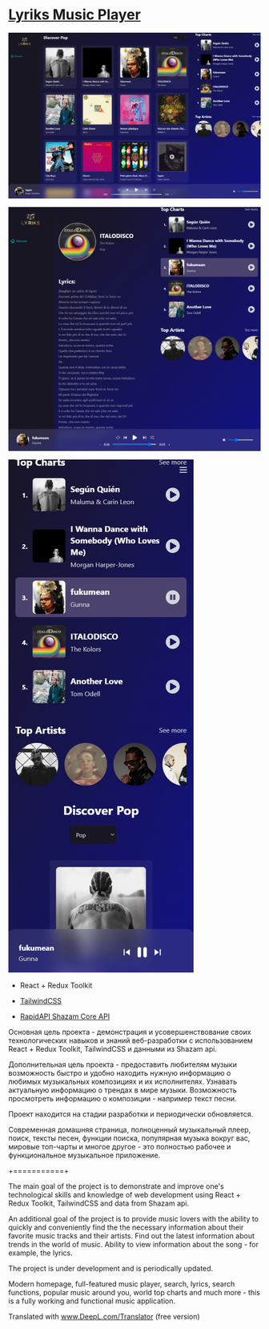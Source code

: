 # [Lyriks Music Player](https://lyrics-spotify-clone-react-redux-tailwind-rapidapi.vercel.app/)

![Desktop preview](public/desktop.png)

![Desktop lyriks preview](public/lyriks.png)

![Mobile preview](public/mobile.png)

- React + Redux Toolkit

- [TailwindCSS](https://tailwindcss.com/)

- [RapidAPI Shazam Core API](https://www.youtube.com/redirect?event=video_description&redir_token=QUFFLUhqa1hua00yc1JDU21FWHJhb2x1STNzT2U2X0h3d3xBQ3Jtc0trMFpQYUNJQkdnMTN3Y3JhXzlrZFBuSG1ZLUdNZjQyTzNMUkdhOEx5M3EzZUFjVWY5Q2pYNUNSOE1PVUZZLXl5dXdVajFldGlLc0liSVBnRXJILU9pQXhaNktTNU4wanBkMnd4akRtM21YcTIyV09kbw&q=https%3A%2F%2Frapidapi.com%2Ftipsters%2Fapi%2Fshazam-core%3Futm_source%3Dyoutube.com%2FJavaScriptMastery%26utm_medium%3Dreferral%26utm_campaign%3DDevRel&v=I1cpb0tYV74)

Основная цель проекта - демонстрация и усовершенствование своих технологических навыков и знаний веб-разработки с использованием React + Redux Toolkit, TailwindCSS и данными из Shazam api.

Дополнительная цель проекта - предоставить любителям музыки возможность быстро и удобно находить
нужную информацию о любимых музыкальных композициях и их исполнителях. Узнавать актуальную информацию о трендах в мире музыки. Возможность просмотреть информацию о композиции - например текст песни.

Проект находится на стадии разработки и периодически обновляется.

Современная домашняя страница, полноценный музыкальный плеер, поиск, тексты песен, функции поиска, популярная музыка вокруг вас, мировые топ-чарты и многое другое - это полностью рабочее и функциональное музыкальное приложение.


+===========+

The main goal of the project is to demonstrate and improve one's technological skills and knowledge of web development using React + Redux Toolkit, TailwindCSS and data from Shazam api.

An additional goal of the project is to provide music lovers with the ability to quickly and conveniently find the
the necessary information about their favorite music tracks and their artists. Find out the latest information about trends in the world of music. Ability to view information about the song - for example, the lyrics.

The project is under development and is periodically updated.

Modern homepage, full-featured music player, search, lyrics, search functions, popular music around you, world top charts and much more - this is a fully working and functional music application.

Translated with www.DeepL.com/Translator (free version)




